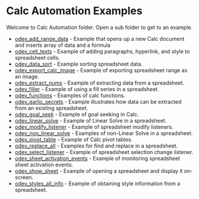 # Calc Automation Examples

Welcome to Calc Automation folder. Open a sub folder to get to an example.

- [odev_add_range_data](./odev_add_range_data/) - Example that opens up a new Calc document and inserts array of data and a formula
- [odev_cell_texts](./odev_cell_texts/) - Example of adding paragraphs, hyperlink, and style to spreadsheet cells.
- [odev_data_sort](./odev_data_sort/) - Example sorting spreadsheet data.
- [odev_export_calc_image](./odev_export_calc_image/) - Example of exporting spreadsheet range as an image.
- [odev_extract_nums](./odev_extract_nums/) - Example of extracting data from a spreadsheet.
- [odev_filler](./odev_filler/) - Example of using a fill series in a spreadsheet.
- [odev_functions](./odev_functions/) - Examples of calc functions.
- [odev_garlic_secrets](./odev_garlic_secrets/) - Example illustrates how data can be extracted from an existing spreadsheet.
- [odev_goal_seek](./odev_goal_seek/) - Example of goal seeking in Calc.
- [odev_linear_solve](./odev_linear_solve/) - Example of Linear Solve in a spreadsheet.
- [odev_modify_listener](./odev_modify_listener/) - Example of spreadsheet modify listeners.
- [odev_non_linear_solve](./odev_non_linear_solve/) - Examples of non-Linear Solve in a spreadsheet.
- [odev_pivot_table](./odev_pivot_table/) - Example of Calc pivot tables.
- [odev_replace_all](./odev_replace_all/) - Examples for find and replace in a spreadsheet.
- [odev_select_listener](./odev_select_listener/) - Example of spreadsheet selection change listener.
- [odev_sheet_activation_events](./odev_sheet_activation_event/) - Example of monitoring spreadsheet sheet activation events.
- [odev_show_sheet](./odev_show_sheet/) - Example of opening a spreadsheet and display it on-screen.
- [odev_styles_all_info](./odev_styles_all_info/) - Example of obtaining style information from a spreadsheet.

